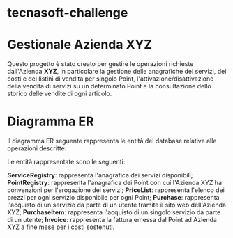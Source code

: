 # tecnasoft-challenge

# Gestionale Azienda XYZ
Questo progetto è stato creato per gestire le operazioni richieste dall'Azienda **XYZ**, in particolare la gestione delle anagrafiche dei servizi, dei costi e dei listini di vendita per singolo Point, l'attivazione/disattivazione della vendita di servizi su un determinato Point e la consultazione dello storico delle vendite di ogni articolo.

# Diagramma ER
Il diagramma ER seguente rappresenta le entità del database relative alle operazioni descritte:

Le entità rappresentate sono le seguenti:

**ServiceRegistry**: rappresenta l'anagrafica dei servizi disponibili;
**PointRegistry**: rappresenta l'anagrafica dei Point con cui l'Azienda XYZ ha convenzioni per l'erogazione dei servizi;
**PriceList**: rappresenta l'elenco dei prezzi per ogni servizio disponibile per ogni Point;
**Purchase**: rappresenta l'acquisto di un servizio da parte di un utente tramite il sito web dell'Azienda XYZ;
**PurchaseItem**: rappresenta l'acquisto di un singolo servizio da parte di un utente;
**Invoice**: rappresenta la fattura emessa dal Point ad Azienda XYZ a fine mese per i costi sostenuti.
